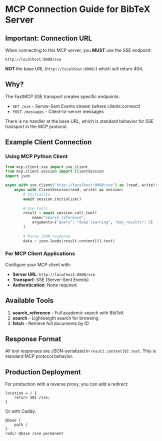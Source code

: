# MCP Connection Guide for BibTeX Server

## Important: Connection URL

When connecting to this MCP server, you **MUST** use the SSE endpoint:

```
http://localhost:8000/sse
```

**NOT** the base URL (`http://localhost:8000/`) which will return 404.

## Why?

The FastMCP SSE transport creates specific endpoints:
- `GET /sse` - Server-Sent Events stream (where clients connect)
- `POST /messages` - Client-to-server messages

There is no handler at the base URL, which is standard behavior for SSE transport in the MCP protocol.

## Example Client Connection

### Using MCP Python Client

```python
from mcp.client.sse import sse_client
from mcp.client.session import ClientSession
import json

async with sse_client("http://localhost:8000/sse") as (read, write):
    async with ClientSession(read, write) as session:
        # Initialize
        await session.initialize()
        
        # Use tools
        result = await session.call_tool(
            name="search_reference",
            arguments={"query": "deep learning", "max_results": 5}
        )
        
        # Parse JSON response
        data = json.loads(result.content[0].text)
```

### For MCP Client Applications

Configure your MCP client with:
- **Server URL**: `http://localhost:8000/sse`
- **Transport**: SSE (Server-Sent Events)
- **Authentication**: None required

## Available Tools

1. **search_reference** - Full academic search with BibTeX
2. **search** - Lightweight search for browsing
3. **fetch** - Retrieve full documents by ID

## Response Format

All tool responses are JSON-serialized in `result.content[0].text`. This is standard MCP protocol behavior.

## Production Deployment

For production with a reverse proxy, you can add a redirect:

```nginx
location = / {
    return 301 /sse;
}
```

Or with Caddy:

```caddyfile
@base {
    path /
}
redir @base /sse permanent
```